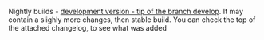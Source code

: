 Nightly builds - [development version - tip of the branch develop](https://github.com/robert7/nixnote2/wiki/Releases---versions%2C-build-pipeline%2C-branches%2C-tags#development-releases). It may contain a slighly more changes, then stable build. You can check the top of the attached changelog, to see what was added



